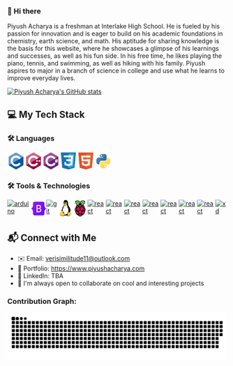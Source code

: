 ### 👋 Hi there

Piyush Acharya is a freshman at Interlake High School. He is fueled by his passion for innovation and is eager to build on his academic foundations in chemistry, earth science, and math. His aptitude for sharing knowledge is the basis for this website, where he showcases a glimpse of his learnings and successes, as well as his fun side. In his free time, he likes playing the piano, tennis, and swimming, as well as hiking with his family. Piyush aspires to major in a branch of science in college and use what he learns to improve everyday lives. 

[![Piyush Acharya's GitHub stats](https://github-readme-stats.vercel.app/api?username=verisimilitude11&count_private=trueshow_icons=true&theme=github_dark)](https://github.com/anuraghazra/github-readme-stats)


## 💻 My Tech Stack

### 🛠️ Languages

<div style="display: flex;">
  <a href="https://www.cprogramming.com/" target="_blank"><img src="https://raw.githubusercontent.com/devicons/devicon/master/icons/c/c-original.svg" alt="c" width="40" height="40"/></a>
  <a href="https://www.w3schools.com/cpp/" target="_blank"><img src="https://raw.githubusercontent.com/devicons/devicon/master/icons/cplusplus/cplusplus-original.svg" alt="cplusplus" width="40" height="40"/></a>
  <a href="https://www.w3schools.com/cs/" target="_blank"><img src="https://raw.githubusercontent.com/devicons/devicon/master/icons/csharp/csharp-original.svg" alt="csharp" width="40" height="40"/></a>
  <a href="https://www.w3schools.com/css/" target="_blank"><img src="https://raw.githubusercontent.com/devicons/devicon/master/icons/css3/css3-original.svg" alt="css3" width="40" height="40"/></a>
  <a href="https://www.w3.org/html/" target="_blank"><img src="https://raw.githubusercontent.com/devicons/devicon/master/icons/html5/html5-original.svg" alt="html5" width="40" height="40"/></a>
  <a href="https://www.python.org" target="_blank"><img src="https://raw.githubusercontent.com/devicons/devicon/master/icons/python/python-original.svg" alt="python" width="40" height="40"/></a>
</div>

### 🛠️ Tools & Technologies

<div style="display: flex;">
  <a href="https://www.arduino.cc/" target="_blank"><img src="https://cdn.worldvectorlogo.com/logos/arduino-1.svg" alt="arduino" width="40" height="40"/></a>
  <a href="https://getbootstrap.com" target="_blank"><img src="https://raw.githubusercontent.com/devicons/devicon/master/icons/bootstrap/bootstrap-original.svg" alt="bootstrap" width="40" height="40"/></a>
  <a href="https://git-scm.com/" target="_blank"><img src="https://www.vectorlogo.zone/logos/git-scm/git-scm-icon.svg" alt="git" width="40" height="40"/></a>
  <a href="https://www.linux.org/" target="_blank"><img src="https://raw.githubusercontent.com/devicons/devicon/master/icons/linux/linux-original.svg" alt="linux" width="40" height="40"/></a>
  <a href="https://www.raspberrypi.org/" target="_blank"><img src="https://raw.githubusercontent.com/devicons/devicon/master/icons/raspberrypi/raspberrypi-original.svg" alt="react" width="40" height="40"/></a>
  <a href="https://aws.amazon.com/" target="_blank"><img src="https://raw.githubusercontent.com/yurijserrano/Github-Profile-Readme-Logos/master/cloud/amazon.svg" alt="react" width="40" height="40"/></a>
  <a href="https://azure.microsoft.com/en-us/" target="_blank"><img src="https://swimburger.net/media/fbqnp2ie/azure.svg" alt="react" width="40" height="40"/></a>
  <a href="https://github.com/" target="_blank"><img src="https://cdn0.iconfinder.com/data/icons/shift-logotypes/32/Github-512.png" alt="react" width="40" height="40"/></a>
  <a href="https://cloud.google.com/" target="_blank"><img src="https://fontawesomeicons.com/lib/svg/google-cloud.svg" alt="react" width="40" height="40"/></a>
  <a href="https://www.android.com/" target="_blank"><img src="https://raw.githubusercontent.com/yurijserrano/Github-Profile-Readme-Logos/master/frameworks/android.svg" alt="react" width="40" height="40"/></a>
  <a href="https://atom.io/" target="_blank"><img src="https://raw.githubusercontent.com/yurijserrano/Github-Profile-Readme-Logos/master/text%20editors/atom.svg" alt="react" width="40" height="40"/></a>
  <a href="https://code.visualstudio.com/" target="_blank"><img src="https://raw.githubusercontent.com/yurijserrano/Github-Profile-Readme-Logos/master/text%20editors/vscode.svg" alt="react" width="40" height="40"/></a>
  <a href="https://www.adobe.com/products/xd.html" target="_blank"><img src="https://cdn.worldvectorlogo.com/logos/adobe-xd.svg" alt="xd" width="40" height="40"/></a>
</div>

## 📬 Connect with Me
- ✉️ Email: verisimilitude11@outlook.com
- 🎨 Portfolio: https://www.piyushacharya.com
- 💼 LinkedIn: TBA
- 🚀 I'm always open to collaborate on cool and interesting projects 

### Contribution Graph:

![snake svg](https://github.com/Verisimilitude11/Verisimilitude11/blob/output/github-contribution-grid-snake.svg)
